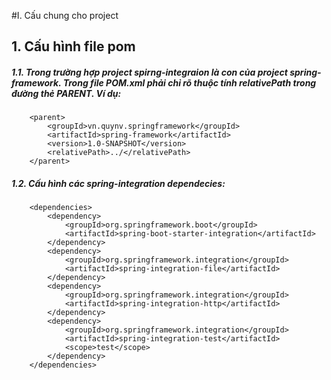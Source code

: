
#I. Cấu chung cho project
## 1. Cấu hình file pom
##### 1.1. Trong trường hợp project spirng-integraion là con của project spring-framework. Trong file POM.xml phải chỉ rõ thuộc tính relativePath trong đường thẻ PARENT. Ví dụ: 
```aidl
    <parent>
        <groupId>vn.quynv.springframework</groupId>
        <artifactId>spring-framework</artifactId>
        <version>1.0-SNAPSHOT</version>
        <relativePath>../</relativePath>
    </parent>
```

##### 1.2. Cấu hình các spring-integration dependecies:
```aidl
    <dependencies>
        <dependency>
            <groupId>org.springframework.boot</groupId>
            <artifactId>spring-boot-starter-integration</artifactId>
        </dependency>
        <dependency>
            <groupId>org.springframework.integration</groupId>
            <artifactId>spring-integration-file</artifactId>
        </dependency>
        <dependency>
            <groupId>org.springframework.integration</groupId>
            <artifactId>spring-integration-http</artifactId>
        </dependency>
        <dependency>
            <groupId>org.springframework.integration</groupId>
            <artifactId>spring-integration-test</artifactId>
            <scope>test</scope>
        </dependency>
    </dependencies>
```


